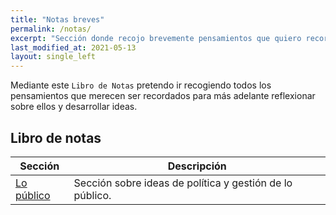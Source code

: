 ```yaml
---
title: "Notas breves"
permalink: /notas/
excerpt: "Sección donde recojo brevemente pensamientos que quiero recordar para más adelante desarrollarlos en un artículo."
last_modified_at: 2021-05-13
layout: single_left
---
```


Mediante este `Libro de Notas` pretendo ir recogiendo todos los pensamientos que merecen ser recordados para más adelante reflexionar sobre ellos y desarrollar ideas. 


## Libro de notas

| Sección                                        | Descripción                                           |
| ------------------------------------------- | ----------------------------------------------------- |
| [Lo público](publico/) | Sección sobre ideas de política y gestión de lo público. |

